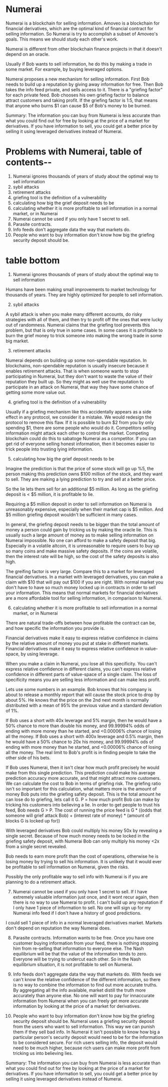 Numerai
========

Numerai is a blockchain for selling information.
Amoveo is a blockchain for financial derivatives, which are the optimal kind of financial contract for selling information.
So Numerai is try to accomplish a subset of Amoveo's goals.
This means we should study each other's work.

Numerai is different from other blockchain finance projects in that it doesn't depend on an oracle. 

Usually if Bob wants to sell information, he do this by making a trade in some market.
For example, by buying leveraged options.

Numerai proposes a new mechanism for selling information.
First Bob needs to build up a reputation by giving away information for free.
Then Bob takes the info feed private, and sells access to it.
There is a "griefing factor" for each private feed.
Bob chooses his own griefing factor to balance attract customers and taking profit.
If the griefing factor is 1:5, that means that anyone who burns $1 can cause $5 of Bob's money to be burned.


Summary:
The information you can buy from Numerai is less accurate than what you could find out for free by looking at the price of a market for derivatives.
If you have information to sell, you could get a better price by selling it using leveraged derivatives instead of Numerai.


Problems with Numerai, table of contents--
======

1) Numerai ignores thousands of years of study about the optimal way to sell information
2) sybil attacks
3) retirement attacks
4) griefing tool is the definition of a vulnerability
5) calculating how big the grief deposit needs to be
6) calculating whether it is more profitable to sell information in a normal market, or in Numerai
7) Numerai cannot be used if you only have 1 secret to sell.
8) Parasite contracts.
9) Info feeds don't aggregate data the way that markets do.
10) People who want to buy information don't know how big the griefing security deposit should be.

table bottom
======

1) Numerai ignores thousands of years of study about the optimal way to sell information

Humans have been making small improvements to market technology for thousands of years. They are highly optimized for people to sell information.

2) sybil attacks

A sybil attack is when you make many different accounts, do risky strategies with all of them, and then try to profit off the ones that were lucky out of randomness.
Numerai claims that the griefing tool prevents this problem, but that is only true in some cases.
In some cases it is profitable to burn the grief money to trick someone into making the wrong trade in some big market.

3) retirement attacks

Numerai depends on building up some non-spendable reputation.
In blockchains, non-spendable reputation is usually insecure because it enables retirement attacks.
That is when someone wants to stop participating in Numerai, but they don't want to waste the value of their reputation they built up.
So they might as well use the reputation to participate in an attack on Numerai, that way they have some chance of getting some more value out.

4) griefing tool is the definition of a vulnerability

Usually if a griefing mechanism like this accidentally appears as a side effect in any protocol, we consider it a mistake. We would redesign the protocol to remove this flaw.
If it is possible to burn $2 from you by only spending $1, there are some people who would do it.
Competitors selling information might attack each other to control the market.
Competing blockchain could do this to sabatoge Numerai as a competitor.
If you can get rid of everyone selling honest information, then it becomes easier to trick people into trusting lying information.

5) calculating how big the grief deposit needs to be

Imagine the prediction is that the price of some stock will go up %5, the person making this prediction owns $100 million of the stock, and they want to sell. They are making a lying prediction to try and sell at a better price.

So the lie lets them sell for an additional $5 million.
As long as the griefing deposit is < $5 million, it is profitable to lie.

Requiring a $5 million deposit in order to sell information on Numerai is unreasonably expensive, especially when their market cap is $5 million. And $5 million griefing deposit wouldn't be sufficient in many cases.

In general, the griefing deposit needs to be bigger than the total amount of money a person could gain by tricking us by making the oracle lie. This is usually such a large amount of money as to make selling information on Numerai impossible. No one can afford to make a safety deposit that big. Especially in a volatile altcoin, it is unreasonable to require users to buy up so many coins and make massive safety deposits. If the coins are volatile, then the interest rate will be high, so the cost of the safety deposits is also high.

The greifing factor is very large. Compare this to a market for leveraged financial derivatives. In a market with leveraged derivatives, you can make a claim with $10 that will pay out $100 if you are right. With normal market you don't have to have so much money locked up in contracts in order to sell your information. This means that normal markets for financial derivatives are a more affordable tool for selling information, in comparison to Numerai.


6) calculating whether it is more profitable to sell information in a normal market, or in Numerai

There are natural trade-offs between how profitable the contract can be, and how specific the information you provide is.

Financial derivatives make it easy to express relative confidence in claims by the relative amount of money you put at stake in different markets.
Financial derivatives make it easy to express relative confidence in value-space, by using leverage.

When you make a claim in Numerai, you lose all this specificity. You can't express relative confidence in different claims, you can't express relative confidence in different parts of value-space of a single claim. The loss of specificity means you are selling less information and can make less profit.

Lets use some numbers in an example. Bob knows that his company is about to release a monthly report that will cause the stock price to drop by about 5%. He knows that the price on the 2nd next month is normally distributed with a mean of 95% the previous value and a standard deviation of 1%.

If Bob uses a short with 40x leverage and 5% margin, then he would have a 50% chance to more than double his money, and 99.99994% odds of ending with more money than he started, and <0.00006% chance of losing all the money.
If Bob uses a short with 400x leverage and 0.5% margin, then he would have a 50% chance to 20x his money, and 99.99994% ods of ending with more money than he started, and <0.00006% chance of losing all the money.
The real limit to Bob's profit is in finding people to take the other side of his bets.

If Bob uses Numerai, then it isn't clear how much profit precisely he would make from this single prediction. This prediction could make his average prediction accuracy more accurate, and that might attract more customers.
We can calculate the cost to Bob in terms of griefing risk.
The griefing ratio isn't so important for this calculation, what matters more is the amount of money Bob puts into the griefing safety deposit. This is the total amount he can lose do to griefing, lets call it G.
P = how much profit Bob can make by tricking his customers into believing a lie.
In order to get people to trust his feed, Bob needs G > P.
The cost of running the price feed is G * ((odds that someone will grief attack Bob) + (interest rate of money) * (amount of blocks G is locked up for))

With leveraged derivatives Bob could multiply his money 50x by revealing a single secret.
Because of how much money needs to be locked in the griefing safety deposit, with Numerai Bob can only multiply his money <2x from a single secret revealed.

Bob needs to earn more profit than the cost of operations, otherwise he is losing money by trying to sell his information. It is unlikely that it would ever be profitable to sell information on Numerai, given the risks.

Possibly the only profitable way to sell info with Numerai is if you are planning to do a retirement attack.

7) Numerai cannot be used if you only have 1 secret to sell.
If I have extremely valuable information just once, and it wont recur again, then there is no way to use Numerai to profit.
I can't build up any reputation if I only have 1 piece of information to sell.
No one will sign up for my Numerai info feed if I don't have a history of good predictions.

I could sell 1 piece of info in a normal leveraged derivatives market. Markets don't depend on reputation the way Numerai does.

8) Parasite contracts.
Information wants to be free. Once you have one customer buying information from your feed, there is nothing stopping him from re-selling that information to everyone else.
The Nash equilibrium will be that the value of the information tends to zero. Everyone will be trying to undercut each other.
So in the Nash equilibrium situation, it is not profitable to sell on Numerai.

9) Info feeds don't aggregate data the way that markets do.
With feeds we can't know the relative confidence of the different information, so there is no way to combine the information to find out more accurate truths.
By aggregating all the info available, market distill the truth more accurately than anyone else.
No one will want to pay for innaccurate information from Numerai when you can freely get more accurate information by looking at the price of a market for derivatives.

10) People who want to buy information don't know how big the griefing security deposit should be.
Numerai uses a griefing security deposit from the users who want to sell information. This way we can punish them if they sell bad info.
In Numerai it isn't possible to know how big a particular person's security deposit would need to be for the information to be considered secure.
For rich users selling info, the deposit would need to be much higher, because rich users can make more profit from tricking us into believing lies.



Summary:
The information you can buy from Numerai is less accurate than what you could find out for free by looking at the price of a market for derivatives.
If you have information to sell, you could get a better price by selling it using leveraged derivatives instead of Numerai.

